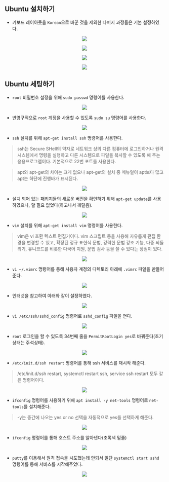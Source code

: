 ## Ubuntu 설치하기

- 키보드 레이아웃을 `Korean`으로 바꾼 것을 제외한 나머지 과정들은 기본 설정하였다.

<p align="center"><kbd><img src="img/1.png"></kbd></p>

<p align="center"><kbd><img src="img/2.png"></kbd></p>

<p align="center"><kbd><img src="img/3.png"></kbd></p>

<p align="center"><kbd><img src="img/4.png"></kbd></p>

## Ubuntu 세팅하기

- `root` 비밀번호 설정을 위해 `sudo passwd` 명령어를 사용한다.

<p align="center"><kbd><img src="img/5.png"></kbd></p>

- 반영구적으로 `root` 계정을 사용할 수 있도록 `sudo su` 명령어를 사용한다.

<p align="center"><kbd><img src="img/6.png"></kbd></p>

- `ssh` 설치를 위해 `apt-get install ssh` 명령어를 사용한다.

> ssh는 Secure SHell의 약자로 네트워크 상의 다른 컴퓨터에 로그인하거나 원격 시스템에서 명령을 실행하고 다른 시스템으로 파일을 복사할 수 있도록 해 주는 응용프로그램이다. 기본적으로 22번 포트를 사용한다.

> apt와 apt-get의 차이는 크게 없으나 apt-get의 설치 중 메뉴얼이 apt보다 많고 apt는 하단에 진행바가 표시된다.

<p align="center"><kbd><img src="img/7.png"></kbd></p>

- 설치 되어 있는 패키지들의 새로운 버전을 확인하기 위해 `apt-get update`를 사용하였으나, 할 필요 없었다(하고나서 깨달음).

<p align="center"><kbd><img src="img/8.png"></kbd></p>

- `vim` 설치를 위해 `apt-get install vim` 명령어를 사용한다.

> vim은 vi 호환 텍스트 편집기이다. vim 스크립트 등을 사용해 자유롭게 편집 환경을 변경할 수 있고, 확장된 정규 표현식 문법, 강력한 문법 강조 기능, 다중 되돌리기, 유니코드를 비롯한 다국어 지원, 문법 검사 등을 쓸 수 있다는 장점이 있다.

<p align="center"><kbd><img src="img/9.png"></kbd></p>	

- `vi ~/.vimrc` 명령어를 통해 사용자 계정의 디렉토리 아래에 `.vimrc` 파일을 만들어준다.

<p align="center"><kbd><img src="img/10.png"></kbd></p>

- 인터넷을 참고하여 아래와 같이 설정하였다.

<p align="center"><kbd><img src="img/11.png"></kbd></p>

- `vi /etc/ssh/sshd_config` 명령어로 `sshd_config` 파일을 연다.

<p align="center"><kbd><img src="img/12.png"></kbd></p>

- `root` 로그인을 할 수 있도록 34번째 줄을 `PermitRootLogin yes`로 바꿔준다(초기 상태는 주석상태).

<p align="center"><kbd><img src="img/13.png"></kbd></p>

- `/etc/init.d/ssh restart` 명령어를 통해 ssh 서비스를 재시작 해준다.

> /etc/init.d/ssh restart, systemctl restart ssh, service ssh restart 모두 같은 명령어이다.

<p align="center"><kbd><img src="img/14.png"></kbd></p>

- `ifconfig` 명령어를 사용하기 위해 `apt install -y net-tools` 명령어로 `net-tools`를 설치해준다.

> -y는 중간에 나오는 yes or no 선택을 자동적으로 yes를 선택하게 해준다.

<p align="center"><kbd><img src="img/15.png"></kbd></p>

- `ifconfig` 명령어를 통해 호스트 주소를 알아낸다(초록색 밑줄)

<p align="center"><kbd><img src="img/17.png"></kbd></p>

- `putty`를 이용해서 원격 접속을 시도했는데 안되서 일단 `systemctl start sshd` 명령어를 통해 서비스를 시작해주었다.

<p align="center"><kbd><img src="img/18.png"></kbd></p>
